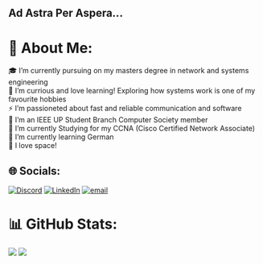 ## Ad Astra Per Aspera...
# 💫 About Me:
🎓 I’m currently pursuing on my masters degree in network and systems engineering<br>
🧠 I’m currious and love learning! Exploring how systems work is one of my favourite hobbies<br>
⚡ I’m passioneted about fast and reliable communication and software<br>
💾 I’m an IEEE UP Student Branch Computer Society member<br>
🌱 I’m currently Studying for my CCNA (Cisco Certified Network Associate)<br>
💬 I’m currently learning German<br>
🔭 I love space!
## 🌐 Socials:
[![Discord](https://img.shields.io/badge/Discord-%237289DA.svg?logo=discord&logoColor=white)](https://discord.gg/itsnova204) [![LinkedIn](https://img.shields.io/badge/LinkedIn-%230077B5.svg?logo=linkedin&logoColor=white)](https://linkedin.com/in/tiagosaleixo) [![email](https://img.shields.io/badge/Email-D14836?logo=gmail&logoColor=white)](mailto:tiago.saleixo@gmail.com) 

# 📊 GitHub Stats:
![](https://github-readme-stats.vercel.app/api?username=itsnova204&theme=gotham&hide_border=false&include_all_commits=false&count_private=true)
![](https://github-readme-stats.vercel.app/api/top-langs/?username=itsnova204&theme=gotham&hide_border=false&include_all_commits=false&count_private=true&layout=compact)
